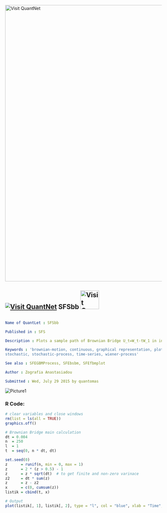 
[<img src="https://github.com/QuantLet/Styleguide-and-FAQ/blob/master/pictures/banner.png" width="888" alt="Visit QuantNet">](http://quantlet.de/)

## [<img src="https://github.com/QuantLet/Styleguide-and-FAQ/blob/master/pictures/qloqo.png" alt="Visit QuantNet">](http://quantlet.de/) **SFSbb** [<img src="https://github.com/QuantLet/Styleguide-and-FAQ/blob/master/pictures/QN2.png" width="60" alt="Visit QuantNet 2.0">](http://quantlet.de/)

```yaml

Name of QuantLet : SFSbb

Published in : SFS

Description : Plots a sample path of Brownian Bridge U_t=W_t-tW_1 in interval [0, 1].

Keywords : 'brownian-motion, continuous, graphical representation, plot, process, simulation,
stochastic, stochastic-process, time-series, wiener-process'

See also : SFEGBMProcess, SFEbsbm, SFEfbmplot

Author : Zografia Anastasiadou

Submitted : Wed, July 29 2015 by quantomas

```

![Picture1](SFSbb-1.png)


### R Code:
```r
# clear variables and close windows
rm(list = ls(all = TRUE))
graphics.off()

# Brownian Bridge main calculation
dt = 0.004
n  = 250
l  = 1
t  = seq(0, n * dt, dt)

set.seed(0)
z      = runif(n, min = 0, max = 1)
z      = 2 * (z > 0.5) - 1
z      = z * sqrt(dt)  # to get finite and non-zero varinace
z2     = dt * sum(z)
z      = z - z2
x      = c(0, cumsum(z))
listik = cbind(t, x)

# Output
plot(listik[, 1], listik[, 2], type = "l", col = "blue", xlab = "Time", ylab = "Values of process X_t") 

```
